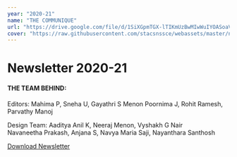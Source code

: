 ```yaml
---
year: "2020-21"
name: "THE COMMUNIQUE"
url: "https://drive.google.com/file/d/1SiXGpmTGX-lTIKmUzBwMIwWuIYOASoaV/view?usp=sharing"
cover: "https://raw.githubusercontent.com/stacsnssce/webassets/master/newsletter/communique20-21-1.png"
---
```

# Newsletter 2020-21


#### THE TEAM BEHIND:

Editors: Mahima P, Sneha U, Gayathri S Menon
Poornima J, Rohit Ramesh, Parvathy Manoj 


Design Team: Aaditya Anil K, Neeraj Menon, Vyshakh G Nair         
Navaneetha Prakash, Anjana S, Navya Maria Saji, Nayanthara Santhosh

[Download Newsletter](http://nssce.ac.in/advanced/backend/web/uploads/Newsletter-cse-2019-201623338246.pdf)
